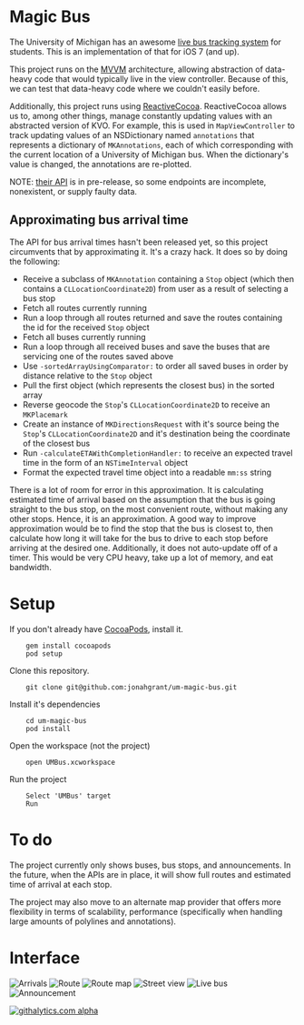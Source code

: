 # Magic Bus

The University of Michigan has an awesome [live bus tracking system](http://mbus.pts.umich.edu/) for students.  This is an implementation of that for iOS 7 (and up).

This project runs on the [MVVM](http://en.wikipedia.org/wiki/Model_View_ViewModel) architecture, allowing abstraction of data-heavy code that would typically live in the view controller.  Because of this, we can test that data-heavy code where we couldn't easily before.

Additionally, this project runs using [ReactiveCocoa](https://github.com/blog/1107-reactivecocoa-for-a-better-world).  ReactiveCocoa allows us to, among other things, manage constantly updating values with an abstracted version of KVO.  For example, this is used in ```MapViewController``` to track updating values of an NSDictionary named ```annotations``` that represents a dictionary of ```MKAnnotations```, each of which corresponding with the current location of a University of Michigan bus.  When the dictionary's value is changed, the annotations are re-plotted.

NOTE: [their API](https://github.com/magic-bus/api-documentation/) is in pre-release, so some endpoints are incomplete, nonexistent, or supply faulty data.

## Approximating bus arrival time
The API for bus arrival times hasn't been released yet, so this project circumvents that by approximating it.  It's a crazy hack.  It does so by doing the following: 
* Receive a subclass of ```MKAnnotation``` containing a ```Stop``` object (which then contains a ```CLLocationCoordinate2D```) from user as a result of selecting a bus stop
* Fetch all routes currently running
* Run a loop through all routes returned and save the routes containing the id for the received ```Stop``` object
* Fetch all buses currently running
* Run a loop through all received buses and save the buses that are servicing one of the routes saved above
* Use ```-sortedArrayUsingComparator:``` to order all saved buses in order by distance relative to the ```Stop``` object
* Pull the first object (which represents the closest bus) in the sorted array
* Reverse geocode the ```Stop```'s ```CLLocationCoordinate2D``` to receive an ```MKPlacemark```
* Create an instance of ```MKDirectionsRequest``` with it's source being the ```Stop```'s ```CLLocationCoordinate2D``` and it's destination being the coordinate of the closest bus
* Run ```-calculateETAWithCompletionHandler:``` to receive an expected travel time in the form of an ```NSTimeInterval``` object
* Format the expected travel time object into a readable ```mm:ss``` string

There is a lot of room for error in this approximation. It is calculating estimated time of arrival based on the assumption that the bus is going straight to the bus stop, on the most convenient route, without making any other stops.  Hence, it is an approximation.  A good way to improve approximation would be to find the stop that the bus is closest to, then calculate how long it will take for the bus to drive to each stop before arriving at the desired one. 
  Additionally, it does not auto-update off of a timer.  This would be very CPU heavy, take up a lot of memory, and eat bandwidth.

# Setup

If you don't already have [CocoaPods](http://cocoapods.org/), install it.

        gem install cocoapods
        pod setup
        
Clone this repository.

		git clone git@github.com:jonahgrant/um-magic-bus.git

Install it's dependencies
		
		cd um-magic-bus
		pod install

Open the workspace (not the project)
		
		open UMBus.xcworkspace
		
Run the project
		
		Select 'UMBus' target
		Run
		
		
# To do
The project currently only shows buses, bus stops, and announcements.  In the future, when the APIs are in place, it will show full routes and estimated time of arrival at each stop.

The project may also move to an alternate map provider that offers more flexibility in terms of scalability, performance (specifically when handling large amounts of polylines and annotations).

# Interface
![Arrivals](https://dl.dropboxusercontent.com/u/2177718/Screen%20Shot%202013-12-09%20at%2012.13.39%20AM.png "Arrivals")
![Route](https://dl.dropboxusercontent.com/u/2177718/Screen%20Shot%202013-12-09%20at%2012.13.42%20AM.png   "Route")
![Route map](https://dl.dropboxusercontent.com/u/2177718/Screen%20Shot%202013-12-09%20at%2012.13.59%20AM.png "Route map")
![Street view](https://dl.dropboxusercontent.com/u/2177718/Screen%20Shot%202013-12-09%20at%2012.14.16%20AM.png "Street view")
![Live bus](https://dl.dropboxusercontent.com/u/2177718/Screen%20Shot%202013-12-09%20at%2012.14.35%20AM.png "Live bus")
![Announcement](https://dl.dropboxusercontent.com/u/2177718/Screen%20Shot%202013-12-09%20at%2012.14.38%20AM.png "Announcement")

		
[![githalytics.com alpha](https://cruel-carlota.pagodabox.com/0fe6bae62d6859d30f7f447fb3b2b188 "githalytics.com")](http://githalytics.com/jonahgrant/um-magic-bus)
